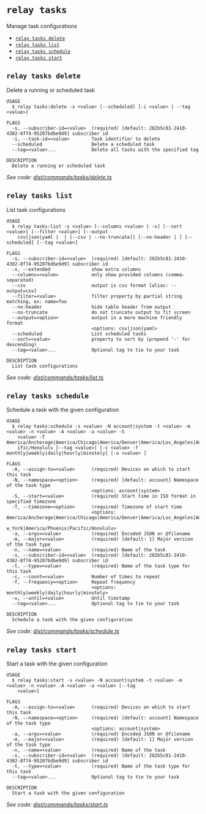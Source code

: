 `relay tasks`
=============

Manage task configurations

* [`relay tasks delete`](#relay-tasks-delete)
* [`relay tasks list`](#relay-tasks-list)
* [`relay tasks schedule`](#relay-tasks-schedule)
* [`relay tasks start`](#relay-tasks-start)

## `relay tasks delete`

Delete a running or scheduled task

```
USAGE
  $ relay tasks:delete -s <value> [--scheduled] [-i <value> | --tag <value>]

FLAGS
  -s, --subscriber-id=<value>  (required) [default: 282b5c81-2410-4302-8f74-95207bdbe9d9] subscriber id
  -i, --task-id=<value>        Task identifier to delete
  --scheduled                  Delete a scheduled task
  --tag=<value>...             Delete all tasks with the specified tag

DESCRIPTION
  Delete a running or scheduled task
```

_See code: [dist/commands/tasks/delete.ts](https://github.com/relaypro/relay-cli/blob/v1.8.1/dist/commands/tasks/delete.ts)_

## `relay tasks list`

List task configurations

```
USAGE
  $ relay tasks:list -s <value> [--columns <value> | -x] [--sort <value>] [--filter <value>] [--output
    csv|json|yaml |  | [--csv | --no-truncate]] [--no-header | ] [--scheduled] [--tag <value>]

FLAGS
  -s, --subscriber-id=<value>  (required) [default: 282b5c81-2410-4302-8f74-95207bdbe9d9] subscriber id
  -x, --extended               show extra columns
  --columns=<value>            only show provided columns (comma-separated)
  --csv                        output is csv format [alias: --output=csv]
  --filter=<value>             filter property by partial string matching, ex: name=foo
  --no-header                  hide table header from output
  --no-truncate                do not truncate output to fit screen
  --output=<option>            output in a more machine friendly format
                               <options: csv|json|yaml>
  --scheduled                  List scheduled tasks
  --sort=<value>               property to sort by (prepend '-' for descending)
  --tag=<value>...             Optional tag to tie to your task

DESCRIPTION
  List task configurations
```

_See code: [dist/commands/tasks/list.ts](https://github.com/relaypro/relay-cli/blob/v1.8.1/dist/commands/tasks/list.ts)_

## `relay tasks schedule`

Schedule a task with the given configuration

```
USAGE
  $ relay tasks:schedule -s <value> -N account|system -t <value> -m <value> -n <value> -A <value> -a <value> -S
    <value> -T America/Anchorage|America/Chicago|America/Denver|America/Los_Angeles|America/New_York|America/Phoenix|Pac
    ific/Honolulu [--tag <value>] [-c <value> -f monthly|weekly|daily|hourly|minutely] [-u <value> ]

FLAGS
  -A, --assign-to=<value>      (required) Devices on which to start this task
  -N, --namespace=<option>     (required) [default: account] Namespace of the task type
                               <options: account|system>
  -S, --start=<value>          (required) Start time in ISO format in specified timezone
  -T, --timezone=<option>      (required) Timezone of start time
                               <options: America/Anchorage|America/Chicago|America/Denver|America/Los_Angeles|America/Ne
                               w_York|America/Phoenix|Pacific/Honolulu>
  -a, --args=<value>           (required) Encoded JSON or @filename
  -m, --major=<value>          (required) [default: 1] Major version of the task type
  -n, --name=<value>           (required) Name of the task
  -s, --subscriber-id=<value>  (required) [default: 282b5c81-2410-4302-8f74-95207bdbe9d9] subscriber id
  -t, --type=<value>           (required) Name of the task type for this task
  -c, --count=<value>          Number of times to repeat
  -f, --frequency=<option>     Repeat frequency
                               <options: monthly|weekly|daily|hourly|minutely>
  -u, --until=<value>          Until timstamp
  --tag=<value>...             Optional tag to tie to your task

DESCRIPTION
  Schedule a task with the given configuration
```

_See code: [dist/commands/tasks/schedule.ts](https://github.com/relaypro/relay-cli/blob/v1.8.1/dist/commands/tasks/schedule.ts)_

## `relay tasks start`

Start a task with the given configuration

```
USAGE
  $ relay tasks:start -s <value> -N account|system -t <value> -m <value> -n <value> -A <value> -a <value> [--tag
    <value>]

FLAGS
  -A, --assign-to=<value>      (required) Devices on which to start this task
  -N, --namespace=<option>     (required) [default: account] Namespace of the task type
                               <options: account|system>
  -a, --args=<value>           (required) Encoded JSON or @filename
  -m, --major=<value>          (required) [default: 1] Major version of the task type
  -n, --name=<value>           (required) Name of the task
  -s, --subscriber-id=<value>  (required) [default: 282b5c81-2410-4302-8f74-95207bdbe9d9] subscriber id
  -t, --type=<value>           (required) Name of the task type for this task
  --tag=<value>...             Optional tag to tie to your task

DESCRIPTION
  Start a task with the given configuration
```

_See code: [dist/commands/tasks/start.ts](https://github.com/relaypro/relay-cli/blob/v1.8.1/dist/commands/tasks/start.ts)_
